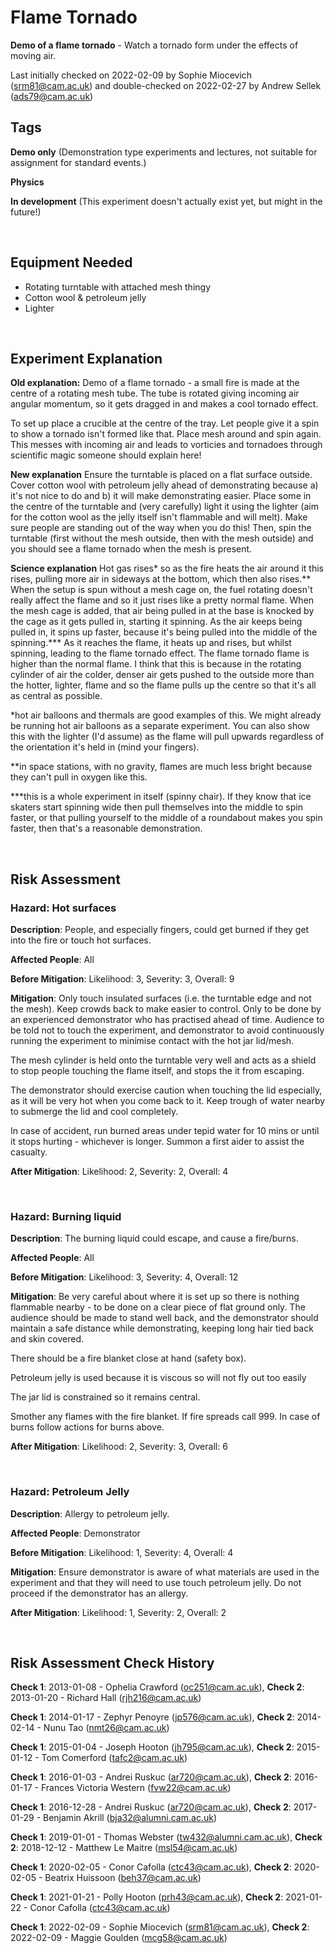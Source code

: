 # Flame Tornado

**Demo of a flame tornado** - Watch a tornado form under the effects of moving air.

Last initially checked on 2022-02-09 by Sophie Miocevich (srm81@cam.ac.uk) and double-checked on 2022-02-27 by Andrew Sellek (ads79@cam.ac.uk)

## Tags
<!--- Start Tags (DO NOT REMOVE THIS COMMENT) --->

**Demo only** (Demonstration type experiments and lectures, not suitable for assignment for standard events.)

**Physics**

**In development** (This experiment doesn't actually exist yet, but might in the future!)
<!--- End Tags (DO NOT REMOVE THIS COMMENT) --->

<br/>

## Equipment Needed 
- Rotating turntable with attached mesh thingy
- Cotton wool & petroleum jelly
- Lighter

<br/>

## Experiment Explanation 

**Old explanation:**
Demo of a flame tornado - a small fire is made at the centre of a rotating mesh tube. The tube is rotated giving incoming air angular momentum, so it gets dragged in and makes a cool tornado effect.

To set up place a crucible at the centre of the tray. Let people give it a spin to show a tornado isn't formed like that. Place mesh around and spin again. This messes with incoming air and leads to vorticies and tornadoes through scientific magic someone should explain here! 

**New explanation**
Ensure the turntable is placed on a flat surface outside. Cover cotton wool with petroleum jelly ahead of demonstrating because a) it's not nice to do and b) it will make demonstrating easier. Place some in the centre of the turntable and (very carefully) light it using the lighter (aim for the cotton wool as the jelly itself isn't flammable and will melt). Make sure people are standing out of the way when you do this! Then, spin the turntable (first without the mesh outside, then with the mesh outside) and you should see a flame tornado when the mesh is present.

**Science explanation**
Hot gas rises* so as the fire heats the air around it this rises, pulling more air in sideways at the bottom, which then also rises.** When the setup is spun without a mesh cage on, the fuel rotating doesn't really affect the flame and so it just rises like a pretty normal flame.
When the mesh cage is added, that air being pulled in at the base is knocked by the cage as it gets pulled in, starting it spinning. As the air keeps being pulled in, it spins up faster, because it's being pulled into the middle of the spinning.*** As it reaches the flame, it heats up and rises, but whilst spinning, leading to the flame tornado effect.
The flame tornado flame is higher than the normal flame. I think that this is because in the rotating cylinder of air the colder, denser air gets pushed to the outside more than the hotter, lighter, flame and so the flame pulls up the centre so that it's all as central as possible.

*hot air balloons and thermals are good examples of this. We might already be running hot air balloons as a separate experiment. You can also show this with the lighter (I'd assume) as the flame will pull upwards regardless of the orientation it's held in (mind your fingers).

**in space stations, with no gravity, flames are much less bright because they can't pull in oxygen like this.

***this is a whole experiment in itself (spinny chair). If they know that ice skaters start spinning wide then pull themselves into the middle to spin faster, or that pulling yourself to the middle of a roundabout makes you spin faster, then that's a reasonable demonstration.

<br/>

## Risk Assessment

### **Hazard**: Hot surfaces

**Description**: People, and especially fingers, could get burned if they get into the fire or touch hot surfaces.

**Affected People**: All

**Before Mitigation**: Likelihood: 3, Severity: 3, Overall: 9

**Mitigation**: Only touch insulated surfaces (i.e. the turntable edge and not the mesh). Keep crowds back to make easier to control. Only to be done by an experienced demonstrator who has practised ahead of time. Audience to be told not to touch the experiment, and demonstrator to avoid continuously running the experiment to minimise contact with the hot jar lid/mesh.

The mesh cylinder is held onto the turntable very well and acts as a shield to stop people touching the flame itself, and stops the it from escaping.

The demonstrator should exercise caution when touching the lid especially, as it will be very hot when you come back to it. Keep trough of water nearby to submerge the lid and cool completely.

In case of accident, run burned areas under tepid water for 10 mins or until it stops hurting - whichever is longer. Summon a first aider to assist the casualty.

**After Mitigation**: Likelihood: 2, Severity: 2, Overall: 4

<br/>

### **Hazard**: Burning liquid

**Description**: The burning liquid could escape, and cause a fire/burns.

**Affected People**: All

**Before Mitigation**: Likelihood: 3, Severity: 4, Overall: 12

**Mitigation**: Be very careful about where it is set up so there is nothing flammable nearby - to be done on a clear piece of flat ground only. The audience should be made to stand well back, and the demonstrator should maintain a safe distance while demonstrating, keeping long hair tied back and skin covered.

There should be a fire blanket close at hand (safety box).

Petroleum jelly is used because it is viscous so will not fly out too easily

The jar lid is constrained so it remains central.

Smother any flames with the fire blanket. If fire spreads call 999. In case of burns follow actions for burns above.

**After Mitigation**: Likelihood: 2, Severity: 3, Overall: 6

<br/>

### **Hazard**: Petroleum Jelly

**Description**: Allergy to petroleum jelly.

**Affected People**: Demonstrator

**Before Mitigation**: Likelihood: 1, Severity: 4, Overall: 4

**Mitigation**: Ensure demonstrator is aware of what materials are used in the experiment and that they will need to use touch petroleum jelly. Do not proceed if the demonstrator has an allergy.

**After Mitigation**: Likelihood: 1, Severity: 2, Overall: 2

<br/>

## Risk Assessment Check History 

**Check 1**: 2013-01-08 - Ophelia Crawford (oc251@cam.ac.uk), **Check 2**: 2013-01-20 - Richard Hall (rjh216@cam.ac.uk)

**Check 1**: 2014-01-17 - Zephyr Penoyre (jp576@cam.ac.uk), **Check 2**: 2014-02-14 - Nunu Tao (nmt26@cam.ac.uk)

**Check 1**: 2015-01-04 - Joseph Hooton (jh795@cam.ac.uk), **Check 2**: 2015-01-12 - Tom Comerford (tafc2@cam.ac.uk)

**Check 1**: 2016-01-03 - Andrei Ruskuc (ar720@cam.ac.uk), **Check 2**: 2016-01-17 - Frances Victoria Western (fvw22@cam.ac.uk)

**Check 1**: 2016-12-28 - Andrei Ruskuc (ar720@cam.ac.uk), **Check 2**: 2017-01-29 - Benjamin Akrill (bja32@alumni.cam.ac.uk)

**Check 1**: 2019-01-01 - Thomas Webster (tw432@alumni.cam.ac.uk), **Check 2**: 2018-12-12 - Matthew Le Maitre (msl54@cam.ac.uk)

**Check 1**: 2020-02-05 - Conor Cafolla (ctc43@cam.ac.uk), **Check 2**: 2020-02-05 - Beatrix Huissoon (beh37@cam.ac.uk)

**Check 1**: 2021-01-21 - Polly Hooton (prh43@cam.ac.uk), **Check 2**: 2021-01-22 - Conor Cafolla (ctc43@cam.ac.uk)

**Check 1**: 2022-02-09 - Sophie Miocevich (srm81@cam.ac.uk), **Check 2**: 2022-02-09 - Maggie Goulden (mcg58@cam.ac.uk)
